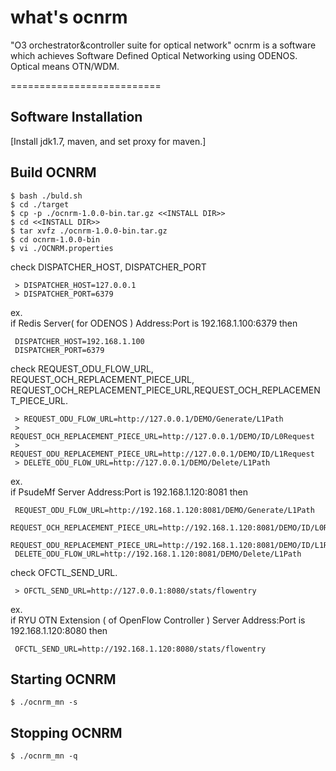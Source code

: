 # what's ocnrm
"O3 orchestrator&amp;controller suite for optical network"
ocnrm is a software which achieves Software Defined Optical Networking using ODENOS.
Optical means OTN/WDM.

==========================

 Software Installation
--------------------------
[Install jdk1.7, maven, and set proxy for maven.]

 Build OCNRM
--------------------------

    $ bash ./buld.sh
    $ cd ./target
    $ cp -p ./ocnrm-1.0.0-bin.tar.gz <<INSTALL DIR>>
    $ cd <<INSTALL DIR>>
    $ tar xvfz ./ocnrm-1.0.0-bin.tar.gz
    $ cd ocnrm-1.0.0-bin
    $ vi ./OCNRM.properties

check DISPATCHER_HOST, DISPATCHER_PORT

     > DISPATCHER_HOST=127.0.0.1
     > DISPATCHER_PORT=6379

ex.  
if Redis Server( for ODENOS ) Address:Port is 192.168.1.100:6379 then

     DISPATCHER_HOST=192.168.1.100
     DISPATCHER_PORT=6379

check REQUEST_ODU_FLOW_URL, REQUEST_OCH_REPLACEMENT_PIECE_URL, 
REQUEST_OCH_REPLACEMENT_PIECE_URL,REQUEST_OCH_REPLACEMENT_PIECE_URL.

     > REQUEST_ODU_FLOW_URL=http://127.0.0.1/DEMO/Generate/L1Path
     > REQUEST_OCH_REPLACEMENT_PIECE_URL=http://127.0.0.1/DEMO/ID/L0Request
     > REQUEST_ODU_REPLACEMENT_PIECE_URL=http://127.0.0.1/DEMO/ID/L1Request
     > DELETE_ODU_FLOW_URL=http://127.0.0.1/DEMO/Delete/L1Path

ex.  
if PsudeMf Server Address:Port is 192.168.1.120:8081 then

     REQUEST_ODU_FLOW_URL=http://192.168.1.120:8081/DEMO/Generate/L1Path
     REQUEST_OCH_REPLACEMENT_PIECE_URL=http://192.168.1.120:8081/DEMO/ID/L0Request
     REQUEST_ODU_REPLACEMENT_PIECE_URL=http://192.168.1.120:8081/DEMO/ID/L1Request
     DELETE_ODU_FLOW_URL=http://192.168.1.120:8081/DEMO/Delete/L1Path

check OFCTL_SEND_URL.

     > OFCTL_SEND_URL=http://127.0.0.1:8080/stats/flowentry

ex.  
if RYU OTN Extension ( of OpenFlow Controller ) Server Address:Port is 192.168.1.120:8080 then

     OFCTL_SEND_URL=http://192.168.1.120:8080/stats/flowentry
 

 Starting OCNRM
--------------------------

    $ ./ocnrm_mn -s


 Stopping OCNRM
--------------------------

    $ ./ocnrm_mn -q


